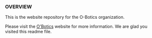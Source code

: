 ### OVERVIEW
This is the website repository for the O-Botics organization.

Please visit the [O'Botics](http://o-botics.org) website for more information.
We are glad you visited this readme file.
